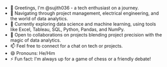 - 👋 Greetings, I'm @sujith036 - a tech enthusiast on a journey.
- 👀 Navigating through project management, electrical engineering, and the world of data analytics.
- 🌱 Currently exploring data science and machine learning, using tools like Excel, Tableau, SQL, Python, Pandas, and NumPy.
- 💞️ Open to collaborations on projects blending project precision with the magic of data analytics.
- 📫 Feel free to connect for a chat on tech or projects.
- 😄 Pronouns: He/Him
- ⚡ Fun fact: I'm always up for a game of chess or a friendly debate!
